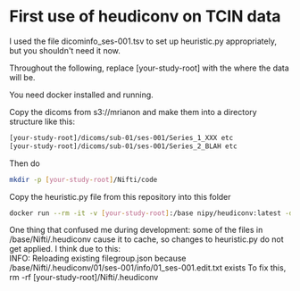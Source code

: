 # First use of heudiconv on TCIN data

I used the file dicominfo_ses-001.tsv to set up heuristic.py appropriately, but you shouldn't need it now.

Throughout the following, replace [your-study-root] with the where the data will be.

You need docker installed and running.

Copy the dicoms from s3://mrianon and make them into a directory structure like this:
``` bash
[your-study-root]/dicoms/sub-01/ses-001/Series_1_XXX etc
[your-study-root]/dicoms/sub-01/ses-001/Series_2_BLAH etc
```

Then do
``` bash
mkdir -p [your-study-root]/Nifti/code
```
Copy the heuristic.py file from this repository into this folder

``` bash
docker run --rm -it -v [your-study-root]:/base nipy/heudiconv:latest -d /base/dicoms/sub-{subject}/ses-{session}//.dcm -o /base/Nifti/ -f /base/Nifti/code/heuristic.py -s 01 -ss 001 -c dcm2niix -b --overwrite
```
 
One thing that confused me during development: some of the files in /base/Nifti/.heudiconv cause it to cache, so changes to heuristic.py do not get applied. I think due to this:  
  INFO: Reloading existing filegroup.json because /base/Nifti/.heudiconv/01/ses-001/info/01_ses-001.edit.txt exists
To fix this, rm -rf [your-study-root]/Nifti/.heudiconv
